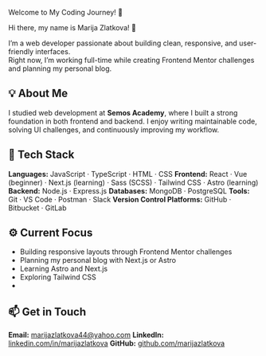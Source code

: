 Welcome to My Coding Journey! 🚀

Hi there, my name is Marija Zlatkova! 👋

I’m a web developer passionate about building clean, responsive, and user-friendly interfaces.  
Right now, I’m working full-time while creating Frontend Mentor challenges and planning my personal blog.

## 💡 About Me

I studied web development at **Semos Academy**, where I built a strong foundation in both frontend and backend.
I enjoy writing maintainable code, solving UI challenges, and continuously improving my workflow.

## 🔧 Tech Stack

**Languages:** JavaScript · TypeScript · HTML · CSS
**Frontend:** React · Vue (beginner) · Next.js (learning) · Sass (SCSS) · Tailwind CSS · Astro (learning)
**Backend:** Node.js · Express.js
**Databases:** MongoDB · PostgreSQL
**Tools:** Git · VS Code · Postman · Slack
**Version Control Platforms:** GitHub · Bitbucket · GitLab

## ⚙️ Current Focus

- Building responsive layouts through Frontend Mentor challenges
- Planning my personal blog with Next.js or Astro
- Learning Astro and Next.js
- Exploring Tailwind CSS
- 
## 📫 Get in Touch

**Email:** marijazlatkova44@yahoo.com 
**LinkedIn:** [linkedin.com/in/marijazlatkova](https://www.linkedin.com/in/marijazlatkova) 
**GitHub:** [github.com/marijazlatkova](https://github.com/marijazlatkova) 
